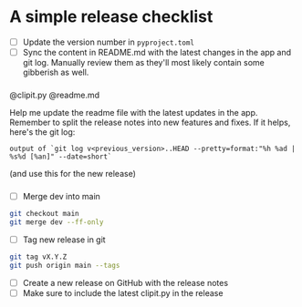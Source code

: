 # A simple release checklist

- [ ] Update the version number in `pyproject.toml`
- [ ] Sync the content in README.md with the latest changes in the app and git log. Manually review them as they'll most likely contain some gibberish as well.

###
@clipit.py @readme.md

Help me update the readme file with the latest updates in the app. Remember to split the release notes into new features and fixes. If it helps, here's the git log:

```
output of `git log v<previous_version>..HEAD --pretty=format:"%h %ad | %s%d [%an]" --date=short`
```

(and use this for the new release)

###

- [ ] Merge dev into main

```sh
git checkout main
git merge dev --ff-only
```

- [ ] Tag new release in git

```sh
git tag vX.Y.Z
git push origin main --tags
```



- [ ] Create a new release on GitHub with the release notes
- [ ] Make sure to include the latest clipit.py in the release